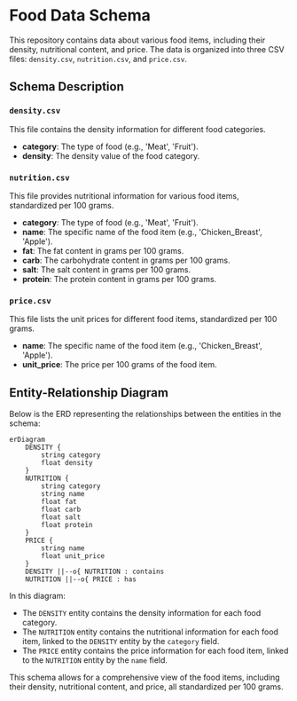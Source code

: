 # Food Data Schema

This repository contains data about various food items, including their density, nutritional content, and price. The data is organized into three CSV files: `density.csv`, `nutrition.csv`, and `price.csv`.

## Schema Description

### `density.csv`

This file contains the density information for different food categories.

- **category**: The type of food (e.g., 'Meat', 'Fruit').
- **density**: The density value of the food category.

### `nutrition.csv`

This file provides nutritional information for various food items, standardized per 100 grams.

- **category**: The type of food (e.g., 'Meat', 'Fruit').
- **name**: The specific name of the food item (e.g., 'Chicken_Breast', 'Apple').
- **fat**: The fat content in grams per 100 grams.
- **carb**: The carbohydrate content in grams per 100 grams.
- **salt**: The salt content in grams per 100 grams.
- **protein**: The protein content in grams per 100 grams.

### `price.csv`

This file lists the unit prices for different food items, standardized per 100 grams.

- **name**: The specific name of the food item (e.g., 'Chicken_Breast', 'Apple').
- **unit_price**: The price per 100 grams of the food item.

## Entity-Relationship Diagram

Below is the ERD representing the relationships between the entities in the schema:

```mermaid
erDiagram
    DENSITY {
        string category
        float density
    }
    NUTRITION {
        string category
        string name
        float fat
        float carb
        float salt
        float protein
    }
    PRICE {
        string name
        float unit_price
    }
    DENSITY ||--o{ NUTRITION : contains
    NUTRITION ||--o{ PRICE : has
```

In this diagram:

- The `DENSITY` entity contains the density information for each food category.
- The `NUTRITION` entity contains the nutritional information for each food item, linked to the `DENSITY` entity by the `category` field.
- The `PRICE` entity contains the price information for each food item, linked to the `NUTRITION` entity by the `name` field.

This schema allows for a comprehensive view of the food items, including their density, nutritional content, and price, all standardized per 100 grams.
